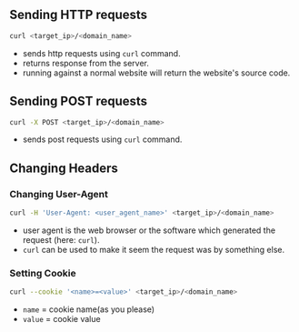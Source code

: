 

## Sending HTTP requests

```bash
curl <target_ip>/<domain_name>
```

- sends http requests using `curl` command.
- returns response from the server.
- running against a normal website will return the website's source code.


## Sending POST requests

```bash
curl -X POST <target_ip>/<domain_name>
```

- sends post requests using `curl` command.


## Changing Headers


### Changing User-Agent

```bash
curl -H 'User-Agent: <user_agent_name>' <target_ip>/<domain_name>
```

- user agent is the web browser or the software which generated the request (here: `curl`).
- `curl` can be used to make it seem the request was by something else.


### Setting Cookie

```bash
curl --cookie '<name>=<value>' <target_ip>/<domain_name>
```

- `name` = cookie name(as you please)
- `value` = cookie value 



